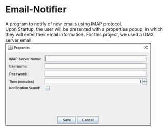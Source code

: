 # Email-Notifier
A program to notify of new emails using IMAP protocol.  
Upon Startup, the user will be presented with a properties popup, in which they will enter their email information. For this project, we used a GMX server email.  
<img src="PropertiesPopup.png" width="90%"></img>
